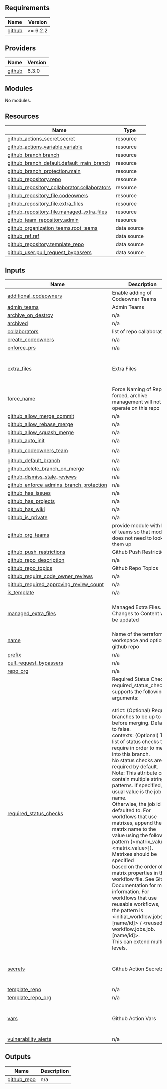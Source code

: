 <!-- BEGIN_TF_DOCS -->
## Requirements

| Name | Version |
|------|---------|
| <a name="requirement_github"></a> [github](#requirement\_github) | >= 6.2.2 |

## Providers

| Name | Version |
|------|---------|
| <a name="provider_github"></a> [github](#provider\_github) | 6.3.0 |

## Modules

No modules.

## Resources

| Name | Type |
|------|------|
| [github_actions_secret.secret](https://registry.terraform.io/providers/integrations/github/latest/docs/resources/actions_secret) | resource |
| [github_actions_variable.variable](https://registry.terraform.io/providers/integrations/github/latest/docs/resources/actions_variable) | resource |
| [github_branch.branch](https://registry.terraform.io/providers/integrations/github/latest/docs/resources/branch) | resource |
| [github_branch_default.default_main_branch](https://registry.terraform.io/providers/integrations/github/latest/docs/resources/branch_default) | resource |
| [github_branch_protection.main](https://registry.terraform.io/providers/integrations/github/latest/docs/resources/branch_protection) | resource |
| [github_repository.repo](https://registry.terraform.io/providers/integrations/github/latest/docs/resources/repository) | resource |
| [github_repository_collaborator.collaborators](https://registry.terraform.io/providers/integrations/github/latest/docs/resources/repository_collaborator) | resource |
| [github_repository_file.codeowners](https://registry.terraform.io/providers/integrations/github/latest/docs/resources/repository_file) | resource |
| [github_repository_file.extra_files](https://registry.terraform.io/providers/integrations/github/latest/docs/resources/repository_file) | resource |
| [github_repository_file.managed_extra_files](https://registry.terraform.io/providers/integrations/github/latest/docs/resources/repository_file) | resource |
| [github_team_repository.admin](https://registry.terraform.io/providers/integrations/github/latest/docs/resources/team_repository) | resource |
| [github_organization_teams.root_teams](https://registry.terraform.io/providers/integrations/github/latest/docs/data-sources/organization_teams) | data source |
| [github_ref.ref](https://registry.terraform.io/providers/integrations/github/latest/docs/data-sources/ref) | data source |
| [github_repository.template_repo](https://registry.terraform.io/providers/integrations/github/latest/docs/data-sources/repository) | data source |
| [github_user.pull_request_bypassers](https://registry.terraform.io/providers/integrations/github/latest/docs/data-sources/user) | data source |

## Inputs

| Name | Description | Type | Default | Required |
|------|-------------|------|---------|:--------:|
| <a name="input_additional_codeowners"></a> [additional\_codeowners](#input\_additional\_codeowners) | Enable adding of Codeowner Teams | `list(any)` | `[]` | no |
| <a name="input_admin_teams"></a> [admin\_teams](#input\_admin\_teams) | Admin Teams | `list(any)` | `[]` | no |
| <a name="input_archive_on_destroy"></a> [archive\_on\_destroy](#input\_archive\_on\_destroy) | n/a | `bool` | `true` | no |
| <a name="input_archived"></a> [archived](#input\_archived) | n/a | `bool` | `false` | no |
| <a name="input_collaborators"></a> [collaborators](#input\_collaborators) | list of repo callaborators | `map(string)` | `{}` | no |
| <a name="input_create_codeowners"></a> [create\_codeowners](#input\_create\_codeowners) | n/a | `bool` | `true` | no |
| <a name="input_enforce_prs"></a> [enforce\_prs](#input\_enforce\_prs) | n/a | `bool` | `true` | no |
| <a name="input_extra_files"></a> [extra\_files](#input\_extra\_files) | Extra Files | <pre>list(object({<br>    path    = string,<br>    content = string<br>  }))</pre> | `[]` | no |
| <a name="input_force_name"></a> [force\_name](#input\_force\_name) | Force Naming of Repo. If forced, archive management will not operate on this repo | `bool` | `false` | no |
| <a name="input_github_allow_merge_commit"></a> [github\_allow\_merge\_commit](#input\_github\_allow\_merge\_commit) | n/a | `bool` | `false` | no |
| <a name="input_github_allow_rebase_merge"></a> [github\_allow\_rebase\_merge](#input\_github\_allow\_rebase\_merge) | n/a | `bool` | `false` | no |
| <a name="input_github_allow_squash_merge"></a> [github\_allow\_squash\_merge](#input\_github\_allow\_squash\_merge) | n/a | `bool` | `true` | no |
| <a name="input_github_auto_init"></a> [github\_auto\_init](#input\_github\_auto\_init) | n/a | `bool` | `true` | no |
| <a name="input_github_codeowners_team"></a> [github\_codeowners\_team](#input\_github\_codeowners\_team) | n/a | `string` | `"terraform-reviewers"` | no |
| <a name="input_github_default_branch"></a> [github\_default\_branch](#input\_github\_default\_branch) | n/a | `string` | `"main"` | no |
| <a name="input_github_delete_branch_on_merge"></a> [github\_delete\_branch\_on\_merge](#input\_github\_delete\_branch\_on\_merge) | n/a | `bool` | `true` | no |
| <a name="input_github_dismiss_stale_reviews"></a> [github\_dismiss\_stale\_reviews](#input\_github\_dismiss\_stale\_reviews) | n/a | `bool` | `true` | no |
| <a name="input_github_enforce_admins_branch_protection"></a> [github\_enforce\_admins\_branch\_protection](#input\_github\_enforce\_admins\_branch\_protection) | n/a | `bool` | `true` | no |
| <a name="input_github_has_issues"></a> [github\_has\_issues](#input\_github\_has\_issues) | n/a | `bool` | `false` | no |
| <a name="input_github_has_projects"></a> [github\_has\_projects](#input\_github\_has\_projects) | n/a | `bool` | `true` | no |
| <a name="input_github_has_wiki"></a> [github\_has\_wiki](#input\_github\_has\_wiki) | n/a | `bool` | `true` | no |
| <a name="input_github_is_private"></a> [github\_is\_private](#input\_github\_is\_private) | n/a | `bool` | `true` | no |
| <a name="input_github_org_teams"></a> [github\_org\_teams](#input\_github\_org\_teams) | provide module with list of teams so that module does not need to look them up | `list(any)` | `null` | no |
| <a name="input_github_push_restrictions"></a> [github\_push\_restrictions](#input\_github\_push\_restrictions) | Github Push Restrictions | `list(any)` | `[]` | no |
| <a name="input_github_repo_description"></a> [github\_repo\_description](#input\_github\_repo\_description) | n/a | `any` | `null` | no |
| <a name="input_github_repo_topics"></a> [github\_repo\_topics](#input\_github\_repo\_topics) | Github Repo Topics | `list(any)` | `[]` | no |
| <a name="input_github_require_code_owner_reviews"></a> [github\_require\_code\_owner\_reviews](#input\_github\_require\_code\_owner\_reviews) | n/a | `bool` | `true` | no |
| <a name="input_github_required_approving_review_count"></a> [github\_required\_approving\_review\_count](#input\_github\_required\_approving\_review\_count) | n/a | `number` | `1` | no |
| <a name="input_is_template"></a> [is\_template](#input\_is\_template) | n/a | `bool` | `false` | no |
| <a name="input_managed_extra_files"></a> [managed\_extra\_files](#input\_managed\_extra\_files) | Managed Extra Files. Changes to Content will be updated | <pre>list(object({<br>    path    = string,<br>    content = string<br>  }))</pre> | `[]` | no |
| <a name="input_name"></a> [name](#input\_name) | Name of the terraform workspace and optionally github repo | `any` | n/a | yes |
| <a name="input_prefix"></a> [prefix](#input\_prefix) | n/a | `any` | `null` | no |
| <a name="input_pull_request_bypassers"></a> [pull\_request\_bypassers](#input\_pull\_request\_bypassers) | n/a | `list(any)` | `[]` | no |
| <a name="input_repo_org"></a> [repo\_org](#input\_repo\_org) | n/a | `any` | `null` | no |
| <a name="input_required_status_checks"></a> [required\_status\_checks](#input\_required\_status\_checks) | Required Status Checks<br>required\_status\_checks supports the following arguments:<br><br>strict: (Optional) Require branches to be up to date before merging. Defaults to false.<br>contexts: (Optional) The list of status checks to require in order to merge into this branch. <br>No status checks are required by default.<br>Note: This attribute can contain multiple string patterns. If specified, usual value is the job name. <br>Otherwise, the job id is defaulted to. For workflows that use matrixes, append the matrix name to the <br>value using the following pattern (<matrix\_value>[, <matrix\_value>]). Matrixes should be specified <br>based on the order of matrix properties in the workflow file. See GitHub Documentation for more <br>information. For workflows that use reusable workflows, <br>the pattern is <initial\_workflow.jobs.job.[name/id]> / <reused-workflow.jobs.job.[name/id]>. <br>This can extend multiple levels. | <pre>object({<br>    contexts = list(string)<br>    strict   = optional(bool, false)<br>  })</pre> | `null` | no |
| <a name="input_secrets"></a> [secrets](#input\_secrets) | Github Action Secrets | <pre>list(object({<br>    name  = string,<br>    value = string<br>  }))</pre> | `[]` | no |
| <a name="input_template_repo"></a> [template\_repo](#input\_template\_repo) | n/a | `any` | `null` | no |
| <a name="input_template_repo_org"></a> [template\_repo\_org](#input\_template\_repo\_org) | n/a | `any` | `null` | no |
| <a name="input_vars"></a> [vars](#input\_vars) | Github Action Vars | <pre>list(object({<br>    name  = string,<br>    value = string<br>  }))</pre> | `[]` | no |
| <a name="input_vulnerability_alerts"></a> [vulnerability\_alerts](#input\_vulnerability\_alerts) | n/a | `bool` | `false` | no |

## Outputs

| Name | Description |
|------|-------------|
| <a name="output_github_repo"></a> [github\_repo](#output\_github\_repo) | n/a |
<!-- END_TF_DOCS -->